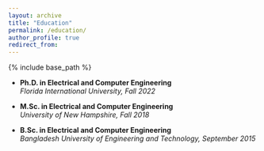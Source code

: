 ```yaml
---
layout: archive
title: "Education"
permalink: /education/
author_profile: true
redirect_from:
---
```


{% include base_path %}

<!--## Work Experience-->


- **Ph.D. in Electrical and Computer Engineering**  
*Florida International University, Fall 2022*


- **M.Sc. in Electrical and Computer Engineering**  
*University of New Hampshire, Fall 2018*


- **B.Sc. in Electrical and Computer Engineering**  
*Bangladesh University of Engineering and Technology, September 2015*


